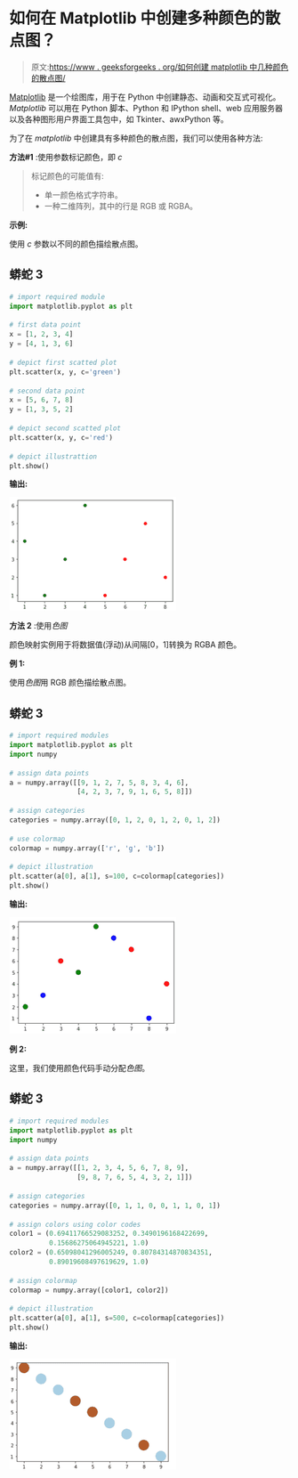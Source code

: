 # 如何在 Matplotlib 中创建多种颜色的散点图？

> 原文:[https://www . geeksforgeeks . org/如何创建 matplotlib 中几种颜色的散点图/](https://www.geeksforgeeks.org/how-to-create-a-scatter-plot-with-several-colors-in-matplotlib/)

[Matplotlib](https://www.geeksforgeeks.org/pyplot-in-matplotlib/) 是一个绘图库，用于在 Python 中创建静态、动画和交互式可视化。 *Matplotlib* 可以用在 Python 脚本、Python 和 IPython shell、web 应用服务器以及各种图形用户界面工具包中，如 Tkinter、awxPython 等。

为了在 *matplotlib* 中创建具有多种颜色的散点图，我们可以使用各种方法:

**方法#1** :使用参数标记颜色，即 *c*

> 标记颜色的可能值有:
> 
> *   单一颜色格式字符串。
> *   一种二维阵列，其中的行是 RGB 或 RGBA。

**示例:**

使用 *c* 参数以不同的颜色描绘散点图。

## 蟒蛇 3

```py
# import required module
import matplotlib.pyplot as plt

# first data point
x = [1, 2, 3, 4]
y = [4, 1, 3, 6]

# depict first scatted plot
plt.scatter(x, y, c='green')

# second data point
x = [5, 6, 7, 8]
y = [1, 3, 5, 2]

# depict second scatted plot
plt.scatter(x, y, c='red')

# depict illustrattion
plt.show()
```

**输出:**

![](img/1505637b8e63806bda486decf7db2f02.png)

**方法 2** :使用*色图*

颜色映射实例用于将数据值(浮动)从间隔[0，1]转换为 RGBA 颜色。

**例 1:**

使用*色图*用 RGB 颜色描绘散点图。

## 蟒蛇 3

```py
# import required modules
import matplotlib.pyplot as plt
import numpy

# assign data points
a = numpy.array([[9, 1, 2, 7, 5, 8, 3, 4, 6],
                 [4, 2, 3, 7, 9, 1, 6, 5, 8]])

# assign categories
categories = numpy.array([0, 1, 2, 0, 1, 2, 0, 1, 2])

# use colormap
colormap = numpy.array(['r', 'g', 'b'])

# depict illustration
plt.scatter(a[0], a[1], s=100, c=colormap[categories])
plt.show()
```

**输出:**

![](img/eabb24eddee63e0247d3315a74a19c44.png)

**例 2:**

这里，我们使用颜色代码手动分配*色图*。

## 蟒蛇 3

```py
# import required modules
import matplotlib.pyplot as plt
import numpy

# assign data points
a = numpy.array([[1, 2, 3, 4, 5, 6, 7, 8, 9],
                 [9, 8, 7, 6, 5, 4, 3, 2, 1]])

# assign categories
categories = numpy.array([0, 1, 1, 0, 0, 1, 1, 0, 1])

# assign colors using color codes
color1 = (0.69411766529083252, 0.3490196168422699,
          0.15686275064945221, 1.0)
color2 = (0.65098041296005249, 0.80784314870834351,
          0.89019608497619629, 1.0)

# assign colormap
colormap = numpy.array([color1, color2])

# depict illustration
plt.scatter(a[0], a[1], s=500, c=colormap[categories])
plt.show()
```

**输出:**

![](img/c856509e821ba6af39ebd78c1c1e410c.png)